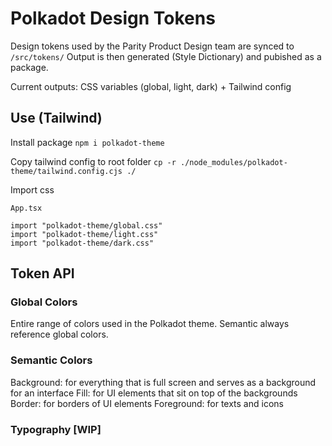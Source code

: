 # Polkadot Design Tokens

Design tokens used by the Parity Product Design team are synced to `/src/tokens/`
Output is then generated (Style Dictionary) and pubished as a package.

Current outputs: CSS variables (global, light, dark) + Tailwind config

## Use (Tailwind)

Install package
`npm i polkadot-theme`

Copy tailwind config to root folder
`cp -r ./node_modules/polkadot-theme/tailwind.config.cjs ./`

Import css

```
App.tsx

import "polkadot-theme/global.css"
import "polkadot-theme/light.css"
import "polkadot-theme/dark.css"
```

## Token API

### Global Colors

Entire range of colors used in the Polkadot theme.
Semantic always reference global colors.

### Semantic Colors

Background: for everything that is full screen and serves as a background for an interface
Fill: for UI elements that sit on top of the backgrounds
Border: for borders of UI elements
Foreground: for texts and icons

### Typography [WIP]

```

```
